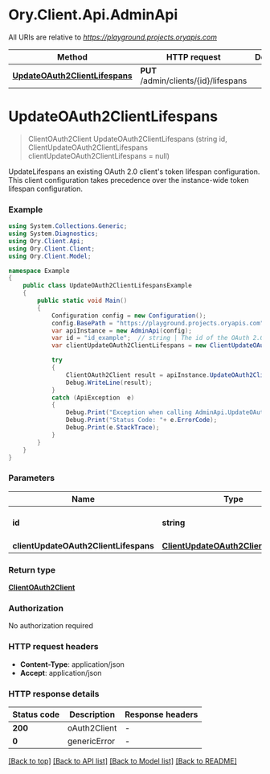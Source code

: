 # Ory.Client.Api.AdminApi

All URIs are relative to *https://playground.projects.oryapis.com*

Method | HTTP request | Description
------------- | ------------- | -------------
[**UpdateOAuth2ClientLifespans**](AdminApi.md#updateoauth2clientlifespans) | **PUT** /admin/clients/{id}/lifespans | 


<a name="updateoauth2clientlifespans"></a>
# **UpdateOAuth2ClientLifespans**
> ClientOAuth2Client UpdateOAuth2ClientLifespans (string id, ClientUpdateOAuth2ClientLifespans clientUpdateOAuth2ClientLifespans = null)



UpdateLifespans an existing OAuth 2.0 client's token lifespan configuration. This client configuration takes precedence over the instance-wide token lifespan configuration.

### Example
```csharp
using System.Collections.Generic;
using System.Diagnostics;
using Ory.Client.Api;
using Ory.Client.Client;
using Ory.Client.Model;

namespace Example
{
    public class UpdateOAuth2ClientLifespansExample
    {
        public static void Main()
        {
            Configuration config = new Configuration();
            config.BasePath = "https://playground.projects.oryapis.com";
            var apiInstance = new AdminApi(config);
            var id = "id_example";  // string | The id of the OAuth 2.0 Client.
            var clientUpdateOAuth2ClientLifespans = new ClientUpdateOAuth2ClientLifespans(); // ClientUpdateOAuth2ClientLifespans |  (optional) 

            try
            {
                ClientOAuth2Client result = apiInstance.UpdateOAuth2ClientLifespans(id, clientUpdateOAuth2ClientLifespans);
                Debug.WriteLine(result);
            }
            catch (ApiException  e)
            {
                Debug.Print("Exception when calling AdminApi.UpdateOAuth2ClientLifespans: " + e.Message );
                Debug.Print("Status Code: "+ e.ErrorCode);
                Debug.Print(e.StackTrace);
            }
        }
    }
}
```

### Parameters

Name | Type | Description  | Notes
------------- | ------------- | ------------- | -------------
 **id** | **string**| The id of the OAuth 2.0 Client. | 
 **clientUpdateOAuth2ClientLifespans** | [**ClientUpdateOAuth2ClientLifespans**](ClientUpdateOAuth2ClientLifespans.md)|  | [optional] 

### Return type

[**ClientOAuth2Client**](ClientOAuth2Client.md)

### Authorization

No authorization required

### HTTP request headers

 - **Content-Type**: application/json
 - **Accept**: application/json


### HTTP response details
| Status code | Description | Response headers |
|-------------|-------------|------------------|
| **200** | oAuth2Client |  -  |
| **0** | genericError |  -  |

[[Back to top]](#) [[Back to API list]](../README.md#documentation-for-api-endpoints) [[Back to Model list]](../README.md#documentation-for-models) [[Back to README]](../README.md)

